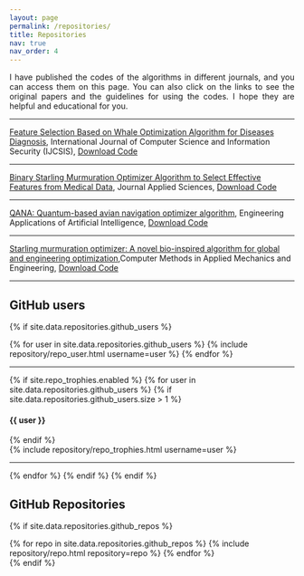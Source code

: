```yaml
---
layout: page
permalink: /repositories/
title: Repositories
nav: true
nav_order: 4
---
```

<p align="justify">I have published the codes of the algorithms in different journals, and you can access them on this page. You can also click on the links to see the original papers and the guidelines for using the codes. I hope they are helpful and educational for you.</p>

***
[Feature Selection Based on Whale Optimization Algorithm for Diseases Diagnosis](https://d1wqtxts1xzle7.cloudfront.net/51133098/130_Paper_310716206_IJCSIS_Camera_Ready_pp._1243-1247-libre.pdf?1483206167=&response-content-disposition=inline%3B+filename%3DFeature_Selection_Based_on_Whale_Optimiz.pdf&Expires=1705589117&Signature=c7rjMJ7QGILgXDqiTi~r6TfXfsSAS~AlGJYApTLHhmQRNLf6otjvm5~xzW-zRknWDg7JSPV03eRVl2xwEsGNB~P46McNro25HonCfmGLB2PyEQGiq~K2Xa2fBz7hij8I3OIR2htdoa1aSN5Hp9Vd0LvtrzGKSk1xDSpr0LEe9N63qB5r60i8i-Istk34MZgKYvObtg2ViOfTgQFnnN92rkTNTjwBNfzbqHR34fo1rShWPSpm4Lo0a68CIramgC7GwsM03jUnyevFvh6ttDUBoGQaau4LsMbmmaiElG~JxMhBzMHLktS4gl0dprf0dpB4D80qczE2skXWh1XTlvTQYg__&Key-Pair-Id=APKAJLOHF5GGSLRBV4ZA), International Journal of Computer Science and Information Security (IJCSIS), <a href="assets/pdf/BWOA.zip" download>Download Code</a>

---

[Binary Starling Murmuration Optimizer Algorithm to Select Effective Features from Medical Data](https://www.mdpi.com/2076-3417/13/1/564), Journal Applied Sciences,
<a href="assets/pdf/BWOA.zip" download>Download Code</a>

---

[QANA: Quantum-based avian navigation optimizer algorithm](https://www.sciencedirect.com/science/article/abs/pii/S0952197621001627),
Engineering Applications of Artificial Intelligence, 
<a href="assets/pdf/BWOA.zip" download>Download Code</a>

---

[Starling murmuration optimizer: A novel bio-inspired algorithm for global and engineering optimization](https://www.sciencedirect.com/science/article/abs/pii/S0045782522000330),Computer Methods in Applied Mechanics and Engineering,
<a href="assets/pdf/BWOA.zip" download>Download Code</a>

---

## GitHub users

{% if site.data.repositories.github_users %}
<div class="repositories d-flex flex-wrap flex-md-row flex-column justify-content-between align-items-center">
  {% for user in site.data.repositories.github_users %}
    {% include repository/repo_user.html username=user %}
  {% endfor %}
</div>

---

{% if site.repo_trophies.enabled %}
{% for user in site.data.repositories.github_users %}
  {% if site.data.repositories.github_users.size > 1 %}
  <h4>{{ user }}</h4>
  {% endif %}
  <div class="repositories d-flex flex-wrap flex-md-row flex-column justify-content-between align-items-center">
  {% include repository/repo_trophies.html username=user %}
  </div>

  ---

{% endfor %}
{% endif %}
{% endif %}

## GitHub Repositories

{% if site.data.repositories.github_repos %}
<div class="repositories d-flex flex-wrap flex-md-row flex-column justify-content-between align-items-center">
  {% for repo in site.data.repositories.github_repos %}
    {% include repository/repo.html repository=repo %}
  {% endfor %}
</div>
{% endif %}
